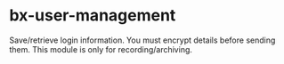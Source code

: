 # bx-user-management
Save/retrieve login information. You must encrypt details before sending them. This module is only for recording/archiving.
